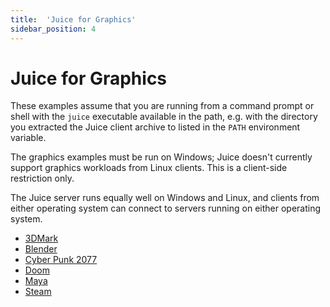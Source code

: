 ```yaml
---
title:  'Juice for Graphics'
sidebar_position: 4
---
```


# Juice for Graphics

These examples assume that you are running from a command prompt or shell with the `juice` executable available in the path, e.g. with the directory you extracted the Juice client archive to listed in the `PATH` environment variable.

The graphics examples must be run on Windows; Juice doesn't currently support graphics workloads from Linux clients.  This is a client-side restriction only. 

The Juice server runs equally well on Windows and Linux, and clients from either operating system can connect to servers running on either operating system.


- [3DMark](3dmark.md)
- [Blender](blender.md)
- [Cyber Punk 2077](cyberpunk-2077.md)
- [Doom](doom.md)
- [Maya](maya.md)
- [Steam](steam.md)
